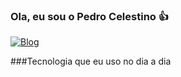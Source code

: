 ### Ola, eu sou o Pedro Celestino 👍
[![Blog](https://img.shields.io/badge/LinkedIn-0077B5?style=for-the-badge&logo=linkedin&logoColor=white)](https://www.linkedin.com/in/pedrocelestinomoreira/)


###Tecnologia que eu uso no dia a dia



